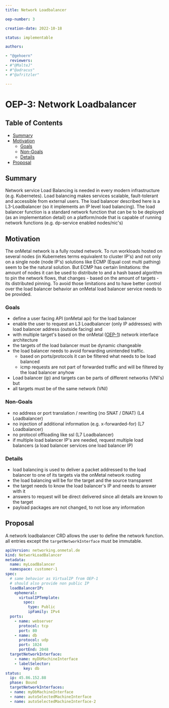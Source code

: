 ```yaml
---
title: Network Loadbalancer

oep-number: 3

creation-date: 2022-10-18

status: implementable

authors:

- "@gehoern"
  reviewers:
- #"@MalteJ"
- #"@adracus"
- #"@afritzler"

---
```


# OEP-3: Network Loadbalancer

## Table of Contents

- [Summary](#summary)
- [Motivation](#motivation)
    - [Goals](#goals)
    - [Non-Goals](#non-goals)
    - [Details](#details)
- [Proposal](#proposal)

## Summary
Network service Load Balancing is needed in every modern infrastructure (e.g. Kubernetes). Load balancing makes services scalable, fault-tolerant and accessible from external users. The load balancer described here is a L3-Loadbalancer (so it implements an IP level load balancing). The load balancer function is a standard network function that can be to be deployed (as an implementation detail) on a platform/node that is capable of running network functions (e.g. dp-service enabled nodes/nic's) 

## Motivation
The onMetal network is a fully routed network. To run workloads hosted on several nodes (in Kubernetes terms equivalent to cluster IP's) and not only on a single node (node IP's) solutions like ECMP (Equal cost multi pathing) seem to be the natural solution. But ECMP has certain limitations: the amount of nodes it can be used to distribute to and a hash based algorithm to pin the network flows, that changes - based on the amount of targets - its distributed pinning. 
To avoid those limitations and to have better control over the load balancer behavior an onMetal load balancer service needs to be provided.

### Goals
- define a user facing API (onMetal api) for the load balancer
- enable the user to request an L3 Loadbalancer (only IP addresses) with load balancer address (outside facing) and 
- with multiple target's based on the onMetal ([OEP-1](01-networking-integration.md)) network interface architecture
- the targets of the load balancer must be dynamic changeable
- the load balancer needs to avoid forwarding unintended traffic.
  - based on ports/protocols it can be filtered what needs to be load balanced
  - icmp requests are not part of forwarded traffic and will be filtered by the load balancer anyhow
- Load balancer (ip) and targets can be parts of different networks (VNI's) but
- all targets must be of the same network (VNI)

### Non-Goals
- no address or port translation / rewriting (no SNAT / DNAT) (L4 Loadbalancer)
- no injection of additional information (e.g. x-forwarded-for) (L7 Loadbalancer)
- no protocol offloading like ssl (L7 Loadbalancer)
- if multiple load balancer IP's are needed, request multiple load balancers (a load balancer services one load balancer IP)

### Details
- load balancing is used to deliver a packet addressed to the load balancer to one of its targets via the onMetal network routing
- the load balancing will be for the target and the source transparent
- the target needs to know the load balancer's IP and needs to answer with it
- answers to request will be direct delivered since all details are known to the target
- payload packages are not changed, to not lose any information


## Proposal
A network loadbalancer CRD allows the user to define the network function. all entries except the `targetNetworkInterface` must be immutable. 

```yaml
apiVersion: networking.onmetal.de
kind: NetworkLoadBalancer
metadata: 
  name: myLoadBalancer
  namespace: customer-1
spec:
  # same behavior as VirtualIP from OEP-1
  # should also provide non public IP
  loadBalancerIP:
    ephemeral:
      virtualIPTemplate:
        spec:
          type: Public
          ipFamily: IPv4
  ports:
    - name: webserver
      protocol: tcp
      port: 80
    - name: db
      protocol: udp
      port: 1024
      portEnd: 2048
  targetNetworkInterface:
    - name: myDbMachineInterface
    - labelSelector:
        key: db          
status:
  ip: 45.86.152.88
  phase: Bound
  targetNetworkInterfaces:
  - name: myDbMachineInterface
  - name: autoSelectedMachineInterface
  - name: autoSelectedMachineInterface-2
```


